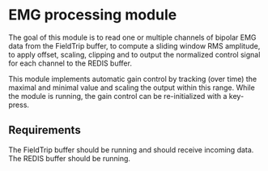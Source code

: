 EMG processing module
=====================

The goal of this module is to read one or multiple channels of bipolar EMG data from the FieldTrip buffer, to compute a sliding window RMS amplitude, to apply offset, scaling, clipping and to output the normalized control signal for each channel to the REDIS buffer.

This module implements automatic gain control by tracking (over time) the maximal and minimal value and scaling the output within this range. While the module is running, the gain control can be re-initialized with a key-press.

## Requirements

The FieldTrip buffer should be running and should receive incoming data.
The REDIS buffer should be running.
